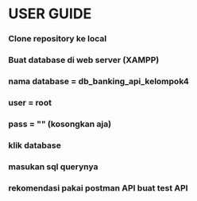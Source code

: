 # USER GUIDE
### Clone repository ke local
### Buat database di web server (XAMPP)
### nama database = db_banking_api_kelompok4
### user = root
### pass = ""     (kosongkan aja)
### klik database
### masukan sql querynya
### rekomendasi pakai postman API buat test API
